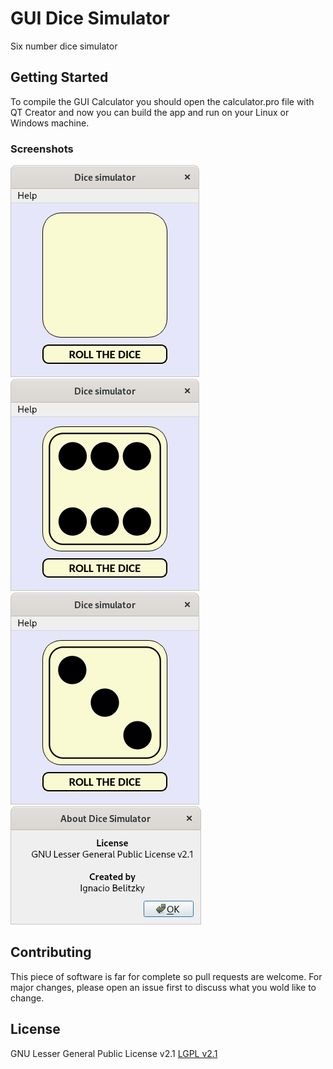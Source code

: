 # GUI Dice Simulator
Six number dice simulator

## Getting Started
To compile the GUI Calculator you should open the calculator.pro file with QT Creator and now you can build the app and run on your Linux or Windows machine.

### Screenshots
![Img 1](https://raw.githubusercontent.com/ignabelitzky/gui-dice-simulation/main/dice-simulation/screenshots/screenshot_1.png)
![Img 2](https://raw.githubusercontent.com/ignabelitzky/gui-dice-simulation/main/dice-simulation/screenshots/screenshot_2.png)
![Img 3](https://raw.githubusercontent.com/ignabelitzky/gui-dice-simulation/main/dice-simulation/screenshots/screenshot_3.png)
![Img 4](https://raw.githubusercontent.com/ignabelitzky/gui-dice-simulation/main/dice-simulation/screenshots/screenshot_4.png)

## Contributing
This piece of software is far for complete so pull requests are welcome. For major changes, please open an issue first to discuss what you wold like to change.

## License
GNU Lesser General Public License v2.1
[LGPL v2.1](https://www.gnu.org/licenses/old-licenses/lgpl-2.1.html)

